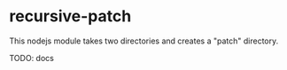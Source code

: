 # recursive-patch

This nodejs module takes two directories and creates a "patch" directory.

TODO: docs